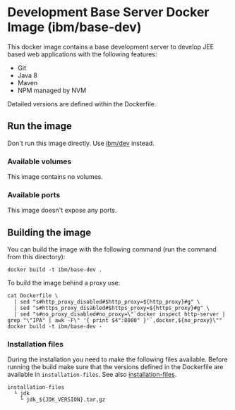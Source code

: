 # Development Base Server Docker Image (ibm/base-dev)

This docker image contains a base development server to develop JEE based web applications with the following features:

* Git
* Java 8
* Maven
* NPM managed by NVM

Detailed versions are defined within the Dockerfile.

## Run the image

Don't run this image directly. Use [ibm/dev](../dev) instead.

### Available volumes

This image contains no volumes.

### Available ports

This image doesn't expose any ports.

## Building the image

You can build the image with the following command (run the command from this directory):

```
docker build -t ibm/base-dev .
```

To build the image behind a proxy use:

```
cat Dockerfile \
  | sed "s#http_proxy_disabled#$http_proxy=${http_proxy}#g" \
  | sed "s#https_proxy_disabled#$https_proxy=${https_proxy}#g" \
  | sed "s#no_proxy_disabled#no_proxy=\"`docker inspect http-server | grep "\"IPA" | awk -F\" '{ print $4":8080" }'`,docker,${no_proxy}\""
docker build -t ibm/base-dev -
```

### Installation files

During the installation you need to make the following files available. Before running the build make sure that the versions defined in the Dockerfile are available in `installation-files`. See also [installation-files](../installation-files).

```
installation-files
  └ jdk
    └ jdk_${JDK_VERSION}.tar.gz
```
